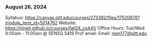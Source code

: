 ### August 26, 2024

Syllabus: https://canvas.pitt.edu/courses/273392/files/17520878?module_item_id=5014762
Website: https://nineil.github.io/courses/fall24_cs441/
Office Hours: Tue/Wed: 9:00am - 11:00am @ SENSQ 5419
Prof email: Email: nem177@pitt.edu
